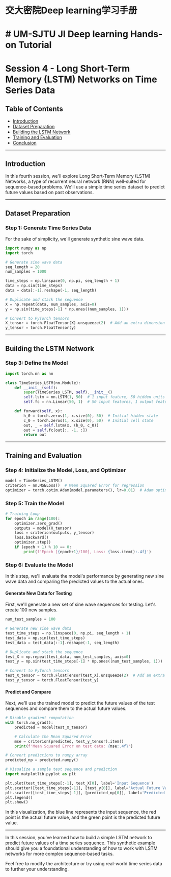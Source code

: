 # 交大密院Deep learning学习手册
# # UM-SJTU JI Deep learning Hands-on Tutorial
# Session 4 - Long Short-Term Memory (LSTM) Networks on Time Series Data

## Table of Contents

- [Introduction](#introduction)
- [Dataset Preparation](#dataset-preparation)
- [Building the LSTM Network](#building-the-lstm-network)
- [Training and Evaluation](#training-and-evaluation)
- [Conclusion](#conclusion)

---

## Introduction

In this fourth session, we'll explore Long Short-Term Memory (LSTM) Networks, a type of recurrent neural network (RNN) well-suited for sequence-based problems. We'll use a simple time series dataset to predict future values based on past observations.

---

## Dataset Preparation

### Step 1: Generate Time Series Data

For the sake of simplicity, we'll generate synthetic sine wave data. 

```python
import numpy as np
import torch

# Generate sine wave data
seq_length = 20
num_samples = 1000

time_steps = np.linspace(0, np.pi, seq_length + 1)
data = np.sin(time_steps)
data = data[:-1].reshape(-1, seq_length)

# Duplicate and stack the sequence
X = np.repeat(data, num_samples, axis=0)
y = np.sin(time_steps[-1] * np.ones((num_samples, 1)))

# Convert to PyTorch tensors
X_tensor = torch.FloatTensor(X).unsqueeze(2)  # Add an extra dimension for the single feature
y_tensor = torch.FloatTensor(y)
```

---

## Building the LSTM Network

### Step 3: Define the Model

```python
import torch.nn as nn

class TimeSeries_LSTM(nn.Module):
    def __init__(self):
        super(TimeSeries_LSTM, self).__init__()
        self.lstm = nn.LSTM(1, 50)  # 1 input feature, 50 hidden units
        self.fc = nn.Linear(50, 1)  # 50 input features, 1 output feature

    def forward(self, x):
        h_0 = torch.zeros(1, x.size(0), 50)  # Initial hidden state
        c_0 = torch.zeros(1, x.size(0), 50)  # Initial cell state
        out, _ = self.lstm(x, (h_0, c_0))
        out = self.fc(out[:, -1, :])
        return out
```

---

## Training and Evaluation

### Step 4: Initialize the Model, Loss, and Optimizer

```python
model = TimeSeries_LSTM()
criterion = nn.MSELoss()  # Mean Squared Error for regression
optimizer = torch.optim.Adam(model.parameters(), lr=0.01)  # Adam optimizer
```

### Step 5: Train the Model

```python
# Training Loop
for epoch in range(100):
    optimizer.zero_grad()
    outputs = model(X_tensor)
    loss = criterion(outputs, y_tensor)
    loss.backward()
    optimizer.step()
    if (epoch + 1) % 10 == 0:
        print(f'Epoch [{epoch+1}/100], Loss: {loss.item():.4f}')
```
### Step 6: Evaluate the Model

In this step, we'll evaluate the model's performance by generating new sine wave data and comparing the predicted values to the actual ones.

#### Generate New Data for Testing

First, we'll generate a new set of sine wave sequences for testing. Let's create 100 new samples.

```python
num_test_samples = 100

# Generate new sine wave data
test_time_steps = np.linspace(0, np.pi, seq_length + 1)
test_data = np.sin(test_time_steps)
test_data = test_data[:-1].reshape(-1, seq_length)

# Duplicate and stack the sequence
test_X = np.repeat(test_data, num_test_samples, axis=0)
test_y = np.sin(test_time_steps[-1] * np.ones((num_test_samples, 1)))

# Convert to PyTorch tensors
test_X_tensor = torch.FloatTensor(test_X).unsqueeze(2)  # Add an extra dimension for the single feature
test_y_tensor = torch.FloatTensor(test_y)
```

#### Predict and Compare

Next, we'll use the trained model to predict the future values of the test sequences and compare them to the actual future values.

```python
# Disable gradient computation
with torch.no_grad():
    predicted = model(test_X_tensor)

    # Calculate the Mean Squared Error
    mse = criterion(predicted, test_y_tensor).item()
    print(f'Mean Squared Error on test data: {mse:.4f}')

# Convert predictions to numpy array
predicted_np = predicted.numpy()

# Visualize a sample test sequence and prediction
import matplotlib.pyplot as plt

plt.plot(test_time_steps[:-1], test_X[0], label='Input Sequence')
plt.scatter([test_time_steps[-1]], [test_y[0]], label='Actual Future Value', c='r')
plt.scatter([test_time_steps[-1]], [predicted_np[0]], label='Predicted Future Value', c='g')
plt.legend()
plt.show()
```

In this visualization, the blue line represents the input sequence, the red point is the actual future value, and the green point is the predicted future value.

---


In this session, you've learned how to build a simple LSTM network to predict future values of a time series sequence. This synthetic example should give you a foundational understanding of how to work with LSTM networks for more complex sequence-based tasks.

Feel free to modify the architecture or try using real-world time series data to further your understanding.
